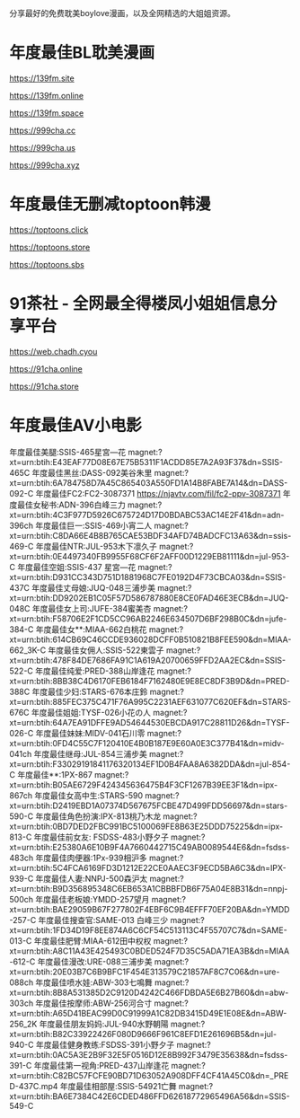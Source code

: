 分享最好的免费耽美boylove漫画，以及全网精选的大姐姐资源。

# 年度最佳BL耽美漫画

https://139fm.site

https://139fm.online

https://139fm.space

https://999cha.cc

https://999cha.us

https://999cha.xyz

# 年度最佳无删减toptoon韩漫

https://toptoons.click

https://toptoons.store

https://toptoons.sbs


# 91茶社 - 全网最全得楼凤小姐姐信息分享平台

https://web.chadh.cyou

https://91cha.online

https://91cha.store


# 年度最佳AV小电影

年度最佳美腿:SSIS-465星宮—花
magnet:?xt=urn:btih:E43EAF77D08E67E75B5311F1ACDD85E7A2A93F37&dn=SSIS-465C
年度最佳黑丝:DASS-092美谷朱里
magnet:?xt=urn:btih:6A784758D7A45C865403A550FD1A14B8FABE7A14&dn=DASS-092-C
年度最佳FC2:FC2-3087371
https://njavtv.com/fil/fc2-ppv-3087371
年度最佳女秘书:ADN-396白峰三力
magnet:?xt=urn:btih:4C3F977D5926C675724D17D0BDABC53AC14E2F41&dn=adn-396ch
年度最佳巨一:SSIS-469小宵二人
magnet:?xt=urn:btih:C8DA66E4B8B765CAE53BDF34AFD74BADCFC13A63&dn=ssis-469-C
年度最佳NTR:JUL-953木下凛久子
magnet:?xt=urn:btih:0E4497340FB9955F68CF6F2AFF00D1229EB81111&dn=jul-953-C
年度最佳空姐:SSIS-437 星宮—花
magnet:?xt=urn:btih:D931CC343D751D1881968C7FE0192D4F73CBCA03&dn=SSIS-437C
年度最佳丈母娘:JUQ-048三浦步美
magnet:?xt=urn:btih:DD9202EB1C05F57D586787880E8CE0FAD46E3ECB&dn=JUQ-048C
年度最佳女上司:JUFE-384蜜美杏
magnet:?xt=urn:btih:F58706E2F1CD5CC96AB2246E634507D6BF298B0C&dn=jufe-384-C
年度最佳女**:MIAA-662白桃花
magnet:?xt=urn:btih:614CB69C46CCDE936028DCFF0B510821B8FEE590&dn=MIAA-662_3K-C
年度最佳女佣人:SSIS-522東雲子
magnet:?xt=urn:btih:478F84DE7686FA91C1A619A20700659FFD2AA2EC&dn=SSIS-522-C
年度最佳纯爱:PRED-388山岸逢花
magnet:?xt=urn:btih:8BB38C4D6170FEB6184F7162480E9E8EC8DF3B9D&dn=PRED-388C
年度最佳少妇:STARS-676本庄鈴
magnet:?xt=urn:btih:885FEC375C471F76A995C2231AEF631077C620EF&dn=STARS-676C
年度最佳姐姐:TYSF-026小花の人
magnet:?xt=urn:btih:64A7EA91DFFE9AD54644530EBCDA917C28811D26&dn=TYSF-026-C
年度最佳妹妹:MIDV-041石川零
magnet:?xt=urn:btih:0FD4C55C7F120410E4B0B187E9E60A0E3C377B41&dn=midv-041ch
年度最佳继母:JUL-854三浦步美
magnet:?xt=urn:btih:F33029191841176320134EF1D0B4FAA8A6382DDA&dn=jul-854-C
年度最佳**:1PX-867
magnet:?xt=urn:btih:B05AE6729F424345636475B4F3CF1267B39EE3F1&dn=ipx-867ch
年度最佳女高中生:STARS-590
magnet:?xt=urn:btih:D2419EBD1A07374D567675FCBE47D499FDD56697&dn=stars-590-C
年度最佳角色扮演:IPX-813桃乃木龙
magnet:?xt=urn:btih:0BD7DED2FBC991BC5100069FE8B63E25DDD75225&dn=ipx-813-C
年度最佳前女友: FSDSS-483小野夕子
magnet:?xt=urn:btih:E25380A6E10B9F4A7660442715C49AB0089544E6&dn=fsdss-483ch
年度最佳肉便器:1Px-939相沪多
magnet:?xt=urn:btih:5C4FCA6169FD3D1212E22CE0AAEC3F9ECD5BA6C3&dn=IPX-939-C
年度最佳人妻:NNPJ-500森沪太
magnet:?xt=urn:btih:B9D356895348C6EB653A1CBBBFDB6F75A04E8B31&dn=nnpj-500ch
年度最佳老板娘:YMDD-257望月
magnet:?xt=urn:btih:BAE29059B67F277802F4EBF6C9B4EFFF70EF20BA&dn=YMDD-257-C
年度最佳搜查官:SAME-013 白峰三少
magnet:?xt=urn:btih:1FD34D19F8EE874A6C6CF54C513113C4F55707C7&dn=SAME-013-C
年度最佳肥臂:MIAA-612田中权权
magnet:?xt=urn:btih:A8C11A43E425493C0BDED524F7D35C5ADA71EA3B&dn=MIAA-612-C
年度最佳漫改:URE-088三浦步美
magnet:?xt=urn:btih:20E03B7C6B9BFC1F454E313579C21857AF8C7C06&dn=ure-088ch
年度最佳喷水娃:ABW-303七鳴舞
magnet:?xt=urn:btih:8B8A531385D2C9120D4242C466FDBDA5E6B27B60&dn=abw-303ch
年度最佳按摩师:ABW-256河合寸
magnet:?xt=urn:btih:A65D41BEAC99D0C91999A1C82DB3415D49E1E08E&dn=ABW-256_2K
年度最佳朋友妈妈:JUL-940水野朝陽
magnet:?xt=urn:btih:B82C33922426F080D9666F961C8EFD1E261696B5&dn=jul-940-C
年度最佳健身教练:FSDSS-391小野夕子
magnet:?xt=urn:btih:0AC5A3E2B9F32E5F0516D12E8B992F3479E35638&dn=fsdss-391-C
年度最佳第一视角:PRED-437山岸逢花
magnet:?xt=urn:btih:C82BC57FCFE90BD71D63052A908DFF4CF41A45C0&dn=_PRED-437C.mp4
年度最佳相部屋:SSIS-54921亡舞
magnet:?xt=urn:btih:BA6E7384C42E6CDED486FFD62618772965496A56&dn=SSIS-549-C
